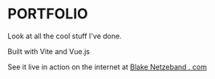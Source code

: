 # PORTFOLIO

Look at all the cool stuff I've done.

Built with Vite and Vue.js

See it live in action on the internet at [Blake Netzeband . com](https://www.blakenetzeband.com)
